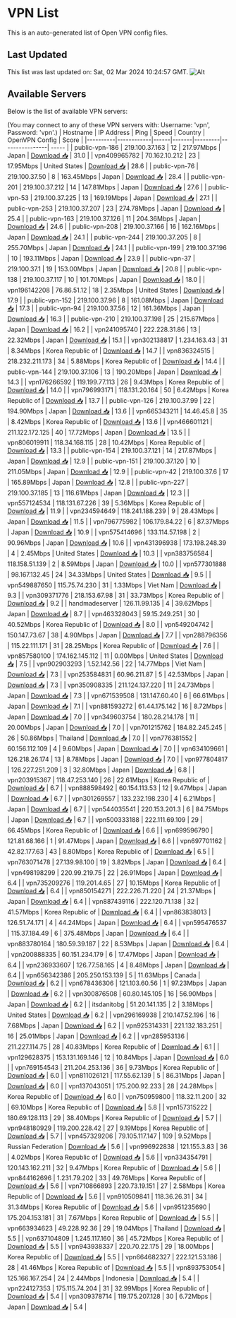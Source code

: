 # VPN List

This is an auto-generated list of Open VPN config files.

## Last Updated

This list was last updated on: Sat, 02 Mar 2024 10:24:57 GMT.
![Alt](https://repobeats.axiom.co/api/embed/186b98318ef1479477931607c1ad7d823f12451f.svg "Repobeats analytics image")

## Available Servers

Below is the list of available VPN servers:

(You may connect to any of these VPN servers with: Username: 'vpn', Password: 'vpn'.)
| Hostname | IP Address | Ping | Speed | Country | OpenVPN Config | Score |
|----------|------------|------|-------|---------|----------------| ----- |
| public-vpn-186 | 219.100.37.163 | 12 | 217.97Mbps | Japan | [Download 📥](./configs/server_0_JP.ovpn) | 31.0 |
| vpn409965782 | 70.162.10.212 | 23 | 17.95Mbps | United States | [Download 📥](./configs/server_1_US.ovpn) | 28.6 |
| public-vpn-76 | 219.100.37.50 | 8 | 163.45Mbps | Japan | [Download 📥](./configs/server_2_JP.ovpn) | 28.4 |
| public-vpn-201 | 219.100.37.212 | 14 | 147.81Mbps | Japan | [Download 📥](./configs/server_3_JP.ovpn) | 27.6 |
| public-vpn-53 | 219.100.37.225 | 13 | 169.19Mbps | Japan | [Download 📥](./configs/server_4_JP.ovpn) | 27.1 |
| public-vpn-253 | 219.100.37.207 | 23 | 274.78Mbps | Japan | [Download 📥](./configs/server_5_JP.ovpn) | 25.4 |
| public-vpn-163 | 219.100.37.126 | 11 | 204.36Mbps | Japan | [Download 📥](./configs/server_6_JP.ovpn) | 24.6 |
| public-vpn-208 | 219.100.37.166 | 16 | 162.16Mbps | Japan | [Download 📥](./configs/server_7_JP.ovpn) | 24.1 |
| public-vpn-244 | 219.100.37.205 | 8 | 255.70Mbps | Japan | [Download 📥](./configs/server_8_JP.ovpn) | 24.1 |
| public-vpn-199 | 219.100.37.196 | 10 | 193.11Mbps | Japan | [Download 📥](./configs/server_9_JP.ovpn) | 23.9 |
| public-vpn-37 | 219.100.37.1 | 19 | 153.00Mbps | Japan | [Download 📥](./configs/server_10_JP.ovpn) | 20.8 |
| public-vpn-138 | 219.100.37.117 | 10 | 101.70Mbps | Japan | [Download 📥](./configs/server_11_JP.ovpn) | 18.0 |
| vpn196142208 | 76.86.51.12 | 18 | 2.35Mbps | United States | [Download 📥](./configs/server_12_US.ovpn) | 17.9 |
| public-vpn-152 | 219.100.37.96 | 8 | 161.08Mbps | Japan | [Download 📥](./configs/server_13_JP.ovpn) | 17.3 |
| public-vpn-94 | 219.100.37.56 | 12 | 161.36Mbps | Japan | [Download 📥](./configs/server_14_JP.ovpn) | 16.3 |
| public-vpn-210 | 219.100.37.198 | 25 | 215.67Mbps | Japan | [Download 📥](./configs/server_15_JP.ovpn) | 16.2 |
| vpn241095740 | 222.228.31.86 | 13 | 22.32Mbps | Japan | [Download 📥](./configs/server_16_JP.ovpn) | 15.1 |
| vpn302138817 | 1.234.163.43 | 31 | 8.34Mbps | Korea Republic of | [Download 📥](./configs/server_17_KR.ovpn) | 14.7 |
| vpn836324515 | 218.232.211.173 | 34 | 5.88Mbps | Korea Republic of | [Download 📥](./configs/server_18_KR.ovpn) | 14.4 |
| public-vpn-144 | 219.100.37.106 | 13 | 190.20Mbps | Japan | [Download 📥](./configs/server_19_JP.ovpn) | 14.3 |
| vpn176266592 | 119.199.77.113 | 26 | 9.43Mbps | Korea Republic of | [Download 📥](./configs/server_20_KR.ovpn) | 14.0 |
| vpn796993171 | 118.131.20.164 | 50 | 6.42Mbps | Korea Republic of | [Download 📥](./configs/server_21_KR.ovpn) | 13.7 |
| public-vpn-126 | 219.100.37.99 | 22 | 194.90Mbps | Japan | [Download 📥](./configs/server_22_JP.ovpn) | 13.6 |
| vpn665343211 | 14.46.45.8 | 35 | 8.42Mbps | Korea Republic of | [Download 📥](./configs/server_23_KR.ovpn) | 13.6 |
| vpn466601121 | 211.122.172.125 | 40 | 17.72Mbps | Japan | [Download 📥](./configs/server_24_JP.ovpn) | 13.5 |
| vpn806019911 | 118.34.168.115 | 28 | 10.42Mbps | Korea Republic of | [Download 📥](./configs/server_25_KR.ovpn) | 13.3 |
| public-vpn-154 | 219.100.37.121 | 14 | 217.87Mbps | Japan | [Download 📥](./configs/server_26_JP.ovpn) | 12.9 |
| public-vpn-151 | 219.100.37.120 | 10 | 211.05Mbps | Japan | [Download 📥](./configs/server_27_JP.ovpn) | 12.9 |
| public-vpn-42 | 219.100.37.6 | 17 | 165.89Mbps | Japan | [Download 📥](./configs/server_28_JP.ovpn) | 12.8 |
| public-vpn-227 | 219.100.37.185 | 13 | 116.61Mbps | Japan | [Download 📥](./configs/server_29_JP.ovpn) | 12.3 |
| vpn557124534 | 118.131.67.226 | 39 | 5.36Mbps | Korea Republic of | [Download 📥](./configs/server_30_KR.ovpn) | 11.9 |
| vpn234594649 | 118.241.188.239 | 9 | 28.43Mbps | Japan | [Download 📥](./configs/server_31_JP.ovpn) | 11.5 |
| vpn796775982 | 106.179.84.22 | 6 | 87.37Mbps | Japan | [Download 📥](./configs/server_32_JP.ovpn) | 10.9 |
| vpn575414696 | 133.114.57.198 | 2 | 90.96Mbps | Japan | [Download 📥](./configs/server_33_JP.ovpn) | 10.6 |
| vpn431396938 | 173.198.248.39 | 4 | 2.45Mbps | United States | [Download 📥](./configs/server_34_US.ovpn) | 10.3 |
| vpn383756584 | 118.158.51.139 | 2 | 8.59Mbps | Japan | [Download 📥](./configs/server_35_JP.ovpn) | 10.0 |
| vpn577301888 | 98.167.132.45 | 24 | 34.33Mbps | United States | [Download 📥](./configs/server_36_US.ovpn) | 9.5 |
| vpn549887650 | 115.75.74.230 | 31 | 1.33Mbps | Viet Nam | [Download 📥](./configs/server_37_VN.ovpn) | 9.3 |
| vpn309371776 | 218.153.67.98 | 31 | 33.73Mbps | Korea Republic of | [Download 📥](./configs/server_38_KR.ovpn) | 9.2 |
| handmadeserver | 126.11.99.135 | 4 | 39.62Mbps | Japan | [Download 📥](./configs/server_39_JP.ovpn) | 8.7 |
| vpn463328043 | 59.15.249.251 | 30 | 40.52Mbps | Korea Republic of | [Download 📥](./configs/server_40_KR.ovpn) | 8.0 |
| vpn549204742 | 150.147.73.67 | 38 | 4.90Mbps | Japan | [Download 📥](./configs/server_41_JP.ovpn) | 7.7 |
| vpn288796356 | 115.22.111.171 | 31 | 28.25Mbps | Korea Republic of | [Download 📥](./configs/server_42_KR.ovpn) | 7.6 |
| vpn857580100 | 174.162.145.112 | 11 | 0.00Mbps | United States | [Download 📥](./configs/server_43_US.ovpn) | 7.5 |
| vpn902903293 | 1.52.142.56 | 22 | 14.77Mbps | Viet Nam | [Download 📥](./configs/server_44_VN.ovpn) | 7.3 |
| vpn253584831 | 60.96.211.87 | 5 | 42.53Mbps | Japan | [Download 📥](./configs/server_45_JP.ovpn) | 7.3 |
| vpn350908335 | 211.124.137.220 | 11 | 24.73Mbps | Japan | [Download 📥](./configs/server_46_JP.ovpn) | 7.3 |
| vpn671539508 | 131.147.60.40 | 6 | 66.61Mbps | Japan | [Download 📥](./configs/server_47_JP.ovpn) | 7.1 |
| vpn881593272 | 61.44.175.142 | 16 | 8.72Mbps | Japan | [Download 📥](./configs/server_48_JP.ovpn) | 7.0 |
| vpn349603754 | 180.28.214.178 | 11 | 20.00Mbps | Japan | [Download 📥](./configs/server_49_JP.ovpn) | 7.0 |
| vpn701215762 | 184.82.245.245 | 26 | 50.86Mbps | Thailand | [Download 📥](./configs/server_50_TH.ovpn) | 7.0 |
| vpn776381552 | 60.156.112.109 | 4 | 9.60Mbps | Japan | [Download 📥](./configs/server_51_JP.ovpn) | 7.0 |
| vpn634109661 | 126.218.26.174 | 13 | 8.78Mbps | Japan | [Download 📥](./configs/server_52_JP.ovpn) | 7.0 |
| vpn977804817 | 126.227.251.209 | 3 | 32.80Mbps | Japan | [Download 📥](./configs/server_53_JP.ovpn) | 6.8 |
| vpn203915367 | 118.47.253.140 | 26 | 22.61Mbps | Korea Republic of | [Download 📥](./configs/server_54_KR.ovpn) | 6.7 |
| vpn888598492 | 60.154.113.53 | 12 | 9.47Mbps | Japan | [Download 📥](./configs/server_55_JP.ovpn) | 6.7 |
| vpn301269557 | 133.232.198.230 | 4 | 6.21Mbps | Japan | [Download 📥](./configs/server_56_JP.ovpn) | 6.7 |
| vpn544035541 | 220.153.201.3 | 6 | 84.75Mbps | Japan | [Download 📥](./configs/server_57_JP.ovpn) | 6.7 |
| vpn500333188 | 222.111.69.109 | 29 | 66.45Mbps | Korea Republic of | [Download 📥](./configs/server_58_KR.ovpn) | 6.6 |
| vpn699596790 | 121.81.68.166 | 1 | 91.47Mbps | Japan | [Download 📥](./configs/server_59_JP.ovpn) | 6.6 |
| vpn697701162 | 42.82.177.63 | 43 | 8.80Mbps | Korea Republic of | [Download 📥](./configs/server_60_KR.ovpn) | 6.5 |
| vpn763071478 | 27.139.98.100 | 19 | 3.82Mbps | Japan | [Download 📥](./configs/server_61_JP.ovpn) | 6.4 |
| vpn498198299 | 220.99.219.75 | 22 | 26.91Mbps | Japan | [Download 📥](./configs/server_62_JP.ovpn) | 6.4 |
| vpn735209276 | 119.201.4.65 | 27 | 10.15Mbps | Korea Republic of | [Download 📥](./configs/server_63_KR.ovpn) | 6.4 |
| vpn850154271 | 222.226.71.220 | 24 | 21.37Mbps | Japan | [Download 📥](./configs/server_64_JP.ovpn) | 6.4 |
| vpn887439116 | 222.120.71.138 | 32 | 41.57Mbps | Korea Republic of | [Download 📥](./configs/server_65_KR.ovpn) | 6.4 |
| vpn863838013 | 126.51.74.171 | 4 | 44.24Mbps | Japan | [Download 📥](./configs/server_66_JP.ovpn) | 6.4 |
| vpn595476537 | 115.37.184.49 | 6 | 375.48Mbps | Japan | [Download 📥](./configs/server_67_JP.ovpn) | 6.4 |
| vpn883780164 | 180.59.39.187 | 22 | 8.53Mbps | Japan | [Download 📥](./configs/server_68_JP.ovpn) | 6.4 |
| vpn200888335 | 60.151.234.179 | 6 | 17.47Mbps | Japan | [Download 📥](./configs/server_69_JP.ovpn) | 6.4 |
| vpn236933607 | 126.77.58.165 | 4 | 8.48Mbps | Japan | [Download 📥](./configs/server_70_JP.ovpn) | 6.4 |
| vpn656342386 | 205.250.153.139 | 5 | 11.63Mbps | Canada | [Download 📥](./configs/server_71_CA.ovpn) | 6.2 |
| vpn678436306 | 121.103.60.56 | 1 | 97.23Mbps | Japan | [Download 📥](./configs/server_72_JP.ovpn) | 6.2 |
| vpn300876508 | 60.80.145.105 | 16 | 56.90Mbps | Japan | [Download 📥](./configs/server_73_JP.ovpn) | 6.2 |
| itsdanitobg | 51.20.141.135 | 2 | 3.18Mbps | United States | [Download 📥](./configs/server_74_US.ovpn) | 6.2 |
| vpn296169938 | 210.147.52.196 | 16 | 7.68Mbps | Japan | [Download 📥](./configs/server_75_JP.ovpn) | 6.2 |
| vpn925314331 | 221.132.183.251 | 16 | 25.01Mbps | Japan | [Download 📥](./configs/server_76_JP.ovpn) | 6.2 |
| vpn285953136 | 211.227.114.75 | 28 | 40.83Mbps | Korea Republic of | [Download 📥](./configs/server_77_KR.ovpn) | 6.1 |
| vpn129628375 | 153.131.169.146 | 12 | 10.84Mbps | Japan | [Download 📥](./configs/server_78_JP.ovpn) | 6.0 |
| vpn769154543 | 211.204.253.136 | 36 | 9.73Mbps | Korea Republic of | [Download 📥](./configs/server_79_KR.ovpn) | 6.0 |
| vpn811026121 | 117.55.62.139 | 5 | 86.31Mbps | Japan | [Download 📥](./configs/server_80_JP.ovpn) | 6.0 |
| vpn137043051 | 175.200.92.233 | 28 | 24.28Mbps | Korea Republic of | [Download 📥](./configs/server_81_KR.ovpn) | 6.0 |
| vpn750959800 | 118.32.11.200 | 32 | 69.10Mbps | Korea Republic of | [Download 📥](./configs/server_82_KR.ovpn) | 5.8 |
| vpn157315222 | 180.69.128.113 | 29 | 38.40Mbps | Korea Republic of | [Download 📥](./configs/server_83_KR.ovpn) | 5.7 |
| vpn948180929 | 119.200.228.42 | 27 | 9.19Mbps | Korea Republic of | [Download 📥](./configs/server_84_KR.ovpn) | 5.7 |
| vpn457329206 | 79.105.117.147 | 109 | 9.52Mbps | Russian Federation | [Download 📥](./configs/server_85_RU.ovpn) | 5.6 |
| vpn996922838 | 121.155.3.83 | 36 | 4.02Mbps | Korea Republic of | [Download 📥](./configs/server_86_KR.ovpn) | 5.6 |
| vpn334354791 | 120.143.162.211 | 32 | 9.47Mbps | Korea Republic of | [Download 📥](./configs/server_87_KR.ovpn) | 5.6 |
| vpn844162696 | 1.231.79.202 | 33 | 49.76Mbps | Korea Republic of | [Download 📥](./configs/server_88_KR.ovpn) | 5.6 |
| vpn710866893 | 220.73.19.151 | 27 | 2.58Mbps | Korea Republic of | [Download 📥](./configs/server_89_KR.ovpn) | 5.6 |
| vpn910509841 | 118.36.26.31 | 34 | 31.34Mbps | Korea Republic of | [Download 📥](./configs/server_90_KR.ovpn) | 5.6 |
| vpn951235690 | 175.204.153.181 | 31 | 7.67Mbps | Korea Republic of | [Download 📥](./configs/server_91_KR.ovpn) | 5.5 |
| vpn663934623 | 49.228.92.36 | 29 | 19.04Mbps | Thailand | [Download 📥](./configs/server_92_TH.ovpn) | 5.5 |
| vpn637104809 | 1.245.117.160 | 36 | 45.72Mbps | Korea Republic of | [Download 📥](./configs/server_93_KR.ovpn) | 5.5 |
| vpn943938337 | 220.70.22.175 | 29 | 18.00Mbps | Korea Republic of | [Download 📥](./configs/server_94_KR.ovpn) | 5.5 |
| vpn664682327 | 222.121.53.186 | 28 | 41.46Mbps | Korea Republic of | [Download 📥](./configs/server_95_KR.ovpn) | 5.5 |
| vpn893753054 | 125.166.167.254 | 24 | 2.44Mbps | Indonesia | [Download 📥](./configs/server_96_ID.ovpn) | 5.4 |
| vpn224127353 | 175.115.74.204 | 31 | 32.99Mbps | Korea Republic of | [Download 📥](./configs/server_97_KR.ovpn) | 5.4 |
| vpn309378714 | 119.175.207.128 | 30 | 6.72Mbps | Japan | [Download 📥](./configs/server_98_JP.ovpn) | 5.4 |

